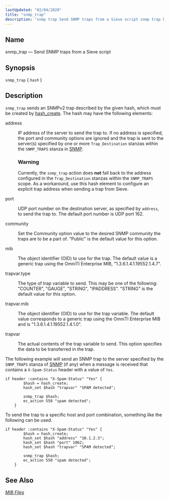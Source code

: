 ```yaml
---
lastUpdated: "02/04/2020"
title: "snmp_trap"
description: "snmp trap Send SNMP traps from a Sieve script snmp trap hash snmp trap sends an SNM Pv 2 trap described by the given hash which must be created by hash create The hash may have the following elements address IP address of the server to send the trap to..."
---
```


<a name="sieve.ref.snmp_trap"></a> 
## Name

snmp_trap — Send SNMP traps from a Sieve script

## Synopsis

`snmp_trap` { *`hash`* }

<a name="idp31214864"></a> 
## Description

`snmp_trap` sends an SNMPv2 trap described by the given hash, which must be created by [hash_create](/momentum/3/3-reference/sieve-ref-hash-create). The hash may have the following elements:

<dl class="variablelist">

<dt>address</dt>

<dd>

IP address of the server to send the trap to. If no address is specified, the port and community options are ignored and the trap is sent to the server(s) specified by one or more `Trap_Destination` stanzas within the `SNMP_TRAPS` stanza in [SNMP](/momentum/3/3-reference/3-reference-conf-ref-snmp).

### Warning

Currently, the `snmp_trap` action does **not** fall back to the address configured in the `Trap_Destination` stanzas within the `SNMP_TRAPS` scope. As a workaround, use this hash element to configure an explicit trap address when sending a trap from Sieve.

</dd>

<dt>port</dt>

<dd>

UDP port number on the destination server, as specified by `address`, to send the trap to. The default port number is UDP port 162.

</dd>

<dt>community</dt>

<dd>

Set the Community option value to the desired SNMP community the traps are to be a part of. "Public" is the default value for this option.

</dd>

<dt>mib</dt>

<dd>

The object identifier (OID) to use for the trap. The default value is a generic trap using the OmniTI Enterprise MIB, "1.3.6.1.4.1.19552.1.4.7".

</dd>

<dt>trapvar.type</dt>

<dd>

The type of trap variable to send. This may be one of the following: "COUNTER", "GAUGE", "STRING", "IPADDRESS". "STRING" is the default value for this option.

</dd>

<dt>trapvar.mib</dt>

<dd>

The object identifier (OID) to use for the trap variable. The default value corresponds to a generic trap using the OmniTI Enterprise MIB and is "1.3.6.1.4.1.19552.1.4.1.0".

</dd>

<dt>trapvar</dt>

<dd>

The actual contents of the trap variable to send. This option specifies the data to be transferred in the trap.

</dd>

</dl>

The following example will send an SNMP trap to the server specified by the `SNMP_TRAPS` stanza of [SNMP](/momentum/3/3-reference/3-reference-conf-ref-snmp) (if any) when a message is received that contains a `X-Spam-Status` header with a value of `Yes`.

<a name="example.snmp_trap"></a> 


```
if header :contains "X-Spam-Status" "Yes" {
        $hash = hash_create;
        hash_set $hash "trapvar" "SPAM detected";

        snmp_trap $hash;
        ec_action 550 "spam detected";
    }
```

To send the trap to a specific host and port combination, something like the following can be used.

<a name="example.snmp_trap.second"></a> 


```
if header :contains "X-Spam-Status" "Yes" {
        $hash = hash_create;
        hash_set $hash "address" "10.1.2.3";
        hash_set $hash "port" 1062;
        hash_set $hash "trapvar" "SPAM detected";

        snmp_trap $hash;
        ec_action 550 "spam detected";
    }
```

<a name="idp31244480"></a> 
## See Also

[*MIB Files*](/momentum/3/3-reference/3-reference-snmp-mib)